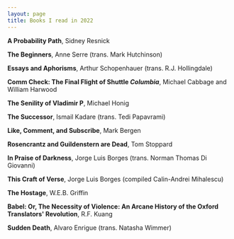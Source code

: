 ```yaml
---
layout: page
title: Books I read in 2022
---
```


**A Probability Path**, Sidney Resnick

**The Beginners**, Anne Serre (trans. Mark Hutchinson)

**Essays and Aphorisms**, Arthur Schopenhauer (trans. R.J. Hollingdale)

**Comm Check: The Final Flight of Shuttle *Columbia***, Michael Cabbage and William Harwood

**The Senility of Vladimir P**, Michael Honig

**The Successor**, Ismail Kadare (trans. Tedi Papavrami)

**Like, Comment, and Subscribe**, Mark Bergen

**Rosencrantz and Guildenstern are Dead**, Tom Stoppard

**In Praise of Darkness**, Jorge Luis Borges (trans. Norman Thomas Di Giovanni)

**This Craft of Verse**, Jorge Luis Borges (compiled Calin-Andrei Mihalescu)

**The Hostage**, W.E.B. Griffin

**Babel: Or, The Necessity of Violence: An Arcane History of the Oxford Translators' Revolution**, R.F. Kuang

**Sudden Death**, Alvaro Enrigue (trans. Natasha Wimmer)


